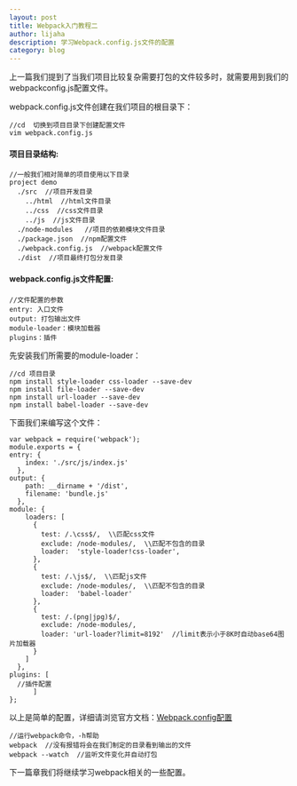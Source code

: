 ```yaml
---
layout: post
title: Webpack入门教程二
author: lijaha
description: 学习Webpack.config.js文件的配置
category: blog
---
```


上一篇我们提到了当我们项目比较复杂需要打包的文件较多时，就需要用到我们的webpackconfig.js配置文件。  

webpack.config.js文件创建在我们项目的根目录下：

    //cd  切换到项目目录下创建配置文件
    vim webpack.config.js

#### 项目目录结构:
    //一般我们相对简单的项目使用以下目录
    project demo
      ./src  //项目开发目录
        ../html  //html文件目录
        ../css  //css文件目录
        ../js  //js文件目录
      ./node-modules   //项目的依赖模块文件目录
      ./package.json  //npm配置文件
      ./webpack.config.js  //webpack配置文件
      ./dist  //项目最终打包分发目录

#### webpack.config.js文件配置:
    //文件配置的参数
    entry: 入口文件
    output: 打包输出文件
    module-loader：模块加载器
    plugins：插件

先安装我们所需要的module-loader：

    //cd 项目目录
    npm install style-loader css-loader --save-dev
    npm install file-loader --save-dev
    npm install url-loader --save-dev
    npm install babel-loader --save-dev
下面我们来编写这个文件：

    var webpack = require('webpack');
    module.exports = {
    entry: {
        index: './src/js/index.js'
      },
    output: {
        path: __dirname + '/dist',
        filename: 'bundle.js'
      },
    module: {
        loaders: [
          {
            test: /.\css$/,  \\匹配css文件
            exclude: /node-modules/,  \\匹配不包含的目录
            loader:  'style-loader!css-loader',
          },
          {
            test: /.\js$/,  \\匹配js文件
            exclude: /node-modules/,  \\匹配不包含的目录
            loader:  'babel-loader'
          },
          {
            test: /.(png|jpg)$/,
            exclude: /node-modules/,
            loader: 'url-loader?limit=8192'  //limit表示小于8K时自动base64图片加载器
          }
        ]
      },
    plugins: [
      //插件配置
          ]
    };

以上是简单的配置，详细请浏览官方文档：[Webpack.config配置](http://webpack.github.io/docs/configuration.html)

    //运行webpack命令，-h帮助
    webpack  //没有报错将会在我们制定的目录看到输出的文件
    webpack --watch  //监听文件变化并自动打包

下一篇章我们将继续学习webpack相关的一些配置。
